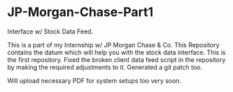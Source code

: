 # JP-Morgan-Chase-Part1
Interface w/ Stock Data Feed.

This is a part of my Internship w/ JP Morgan Chase & Co.
This Repository contains the datum which will help you with the stock data interface. This is the first repository.
Fixed the broken client data feed script in the repository by making the required adjustments to it. Generated a git patch too.

Will upload necessary PDF for system setups too very soon.
